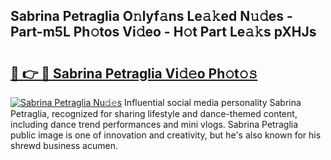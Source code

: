 ## Sabrina Petraglia O𝚗lyf𝚊ns Le𝚊𝚔ed N𝚞𝚍es - Part-m5L Ph𝚘tos Vi𝚍eo - H𝚘t Part Le𝚊𝚔s pXHJs

# <h2><a href="http://hf08hgi.feru.top/?c=Sabrina+Petraglia">🔗 👉 🔴 Sabrina Petraglia Vi𝚍𝚎o Ph𝚘t𝚘𝚜</a></h2>

[![Sabrina Petraglia Nu𝚍𝚎s](https://i.imgur.com/0TWrTi3.gif)](http://hf08hgi.feru.top/?c=Sabrina+Petraglia)
Influential social media personality Sabrina Petraglia, recognized for sharing lifestyle and dance-themed content, including dance trend performances and mini vlogs. Sabrina Petraglia public image is one of innovation and creativity, but he's also known for his shrewd business acumen. 

